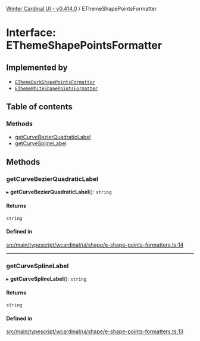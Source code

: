 [Winter Cardinal UI - v0.414.0](../index.md) / EThemeShapePointsFormatter

# Interface: EThemeShapePointsFormatter

## Implemented by

- [`EThemeDarkShapePointsFormatter`](../classes/EThemeDarkShapePointsFormatter.md)
- [`EThemeWhiteShapePointsFormatter`](../classes/EThemeWhiteShapePointsFormatter.md)

## Table of contents

### Methods

- [getCurveBezierQuadraticLabel](EThemeShapePointsFormatter.md#getcurvebezierquadraticlabel)
- [getCurveSplineLabel](EThemeShapePointsFormatter.md#getcurvesplinelabel)

## Methods

### getCurveBezierQuadraticLabel

▸ **getCurveBezierQuadraticLabel**(): `string`

#### Returns

`string`

#### Defined in

[src/main/typescript/wcardinal/ui/shape/e-shape-points-formatters.ts:14](https://github.com/winter-cardinal/winter-cardinal-ui/blob/v0.414.0/src/main/typescript/wcardinal/ui/shape/e-shape-points-formatters.ts#L14)

___

### getCurveSplineLabel

▸ **getCurveSplineLabel**(): `string`

#### Returns

`string`

#### Defined in

[src/main/typescript/wcardinal/ui/shape/e-shape-points-formatters.ts:13](https://github.com/winter-cardinal/winter-cardinal-ui/blob/v0.414.0/src/main/typescript/wcardinal/ui/shape/e-shape-points-formatters.ts#L13)

